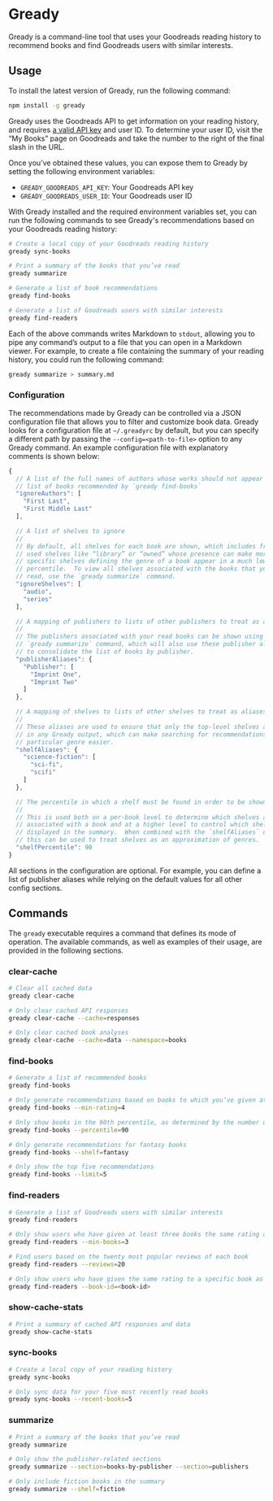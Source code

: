 # Gready

Gready is a command-line tool that uses your Goodreads reading history to recommend books and find Goodreads users with similar interests.

## Usage

To install the latest version of Gready, run the following command:

```sh
npm install -g gready
```

Gready uses the Goodreads API to get information on your reading history, and requires [a valid API key](https://www.goodreads.com/api/keys) and user ID.  To determine your user ID, visit the “My Books” page on Goodreads and take the number to the right of the final slash in the URL.

Once you’ve obtained these values, you can expose them to Gready by setting the following environment variables:

* `GREADY_GOODREADS_API_KEY`: Your Goodreads API key
* `GREADY_GOODREADS_USER_ID`: Your Goodreads user ID

With Gready installed and the required environment variables set, you can run the following commands to see Gready's recommendations based on your Goodreads reading history:

```sh
# Create a local copy of your Goodreads reading history
gready sync-books

# Print a summary of the books that you’ve read
gready summarize

# Generate a list of book recommendations
gready find-books

# Generate a list of Goodreads users with similar interests
gready find-readers
```

Each of the above commands writes Markdown to `stdout`, allowing you to pipe any command’s output to a file that you can open in a Markdown viewer.  For example, to create a file containing the summary of your reading history, you could run the following command:

```sh
gready summarize > summary.md
```

### Configuration

The recommendations made by Gready can be controlled via a JSON configuration file that allows you to filter and customize book data.  Gready looks for a configuration file at `~/.greadyrc` by default, but you can specify a different path by passing the `--config=<path-to-file>` option to any Gready command.  An example configuration file with explanatory comments is shown below:

```javascript
{
  // A list of the full names of authors whose works should not appear in the
  // list of books recommended by `gready find-books`
  "ignoreAuthors": [
    "First Last",
    "First Middle Last"
  ],

  // A list of shelves to ignore
  //
  // By default, all shelves for each book are shown, which includes frequently
  // used shelves like “library” or “owned” whose presence can make more
  // specific shelves defining the genre of a book appear in a much lower
  // percentile.  To view all shelves associated with the books that you’ve
  // read, use the `gready summarize` command.
  "ignoreShelves": [
    "audio",
    "series"
  ],

  // A mapping of publishers to lists of other publishers to treat as aliases
  //
  // The publishers associated with your read books can be shown using the
  // `gready summarize` command, which will also use these publisher aliases
  // to consolidate the list of books by publisher.
  "publisherAliases": {
    "Publisher": [
      "Imprint One",
      "Imprint Two"
    ]
  },

  // A mapping of shelves to lists of other shelves to treat as aliases
  //
  // These aliases are used to ensure that only the top-level shelves are shown
  // in any Gready output, which can make searching for recommendations in a
  // particular genre easier.
  "shelfAliases": {
    "science-fiction": [
      "sci-fi",
      "scifi"
    ]
  },

  // The percentile in which a shelf must be found in order to be shown
  //
  // This is used both on a per-book level to determine which shelves are
  // associated with a book and at a higher level to control which shelves get
  // displayed in the summary.  When combined with the `shelfAliases` option,
  // this can be used to treat shelves as an approximation of genres.
  "shelfPercentile": 90
}
```

All sections in the configuration are optional.  For example, you can define a list of publisher aliases while relying on the default values for all other config sections.

## Commands

The `gready` executable requires a command that defines its mode of operation.  The available commands, as well as examples of their usage, are provided in the following sections.

### clear-cache

```sh
# Clear all cached data
gready clear-cache

# Only clear cached API responses
gready clear-cache --cache=responses

# Only clear cached book analyses
gready clear-cache --cache=data --namespace=books
```

### find-books

```sh
# Generate a list of recommended books
gready find-books

# Only generate recommendations based on books to which you’ve given at least four stars
gready find-books --min-rating=4

# Only show books in the 90th percentile, as determined by the number of recommendations
gready find-books --percentile=90

# Only generate recommendations for fantasy books
gready find-books --shelf=fantasy

# Only show the top five recommendations
gready find-books --limit=5
```

### find-readers

```sh
# Generate a list of Goodreads users with similar interests
gready find-readers

# Only show users who have given at least three books the same rating as you
gready find-readers --min-books=3

# Find users based on the twenty most popular reviews of each book
gready find-readers --reviews=20

# Only show users who have given the same rating to a specific book as you have
gready find-readers --book-id=<book-id>
```

### show-cache-stats

```sh
# Print a summary of cached API responses and data
gready show-cache-stats
```

### sync-books

```sh
# Create a local copy of your reading history
gready sync-books

# Only sync data for your five most recently read books
gready sync-books --recent-books=5
```

### summarize

```sh
# Print a summary of the books that you’ve read
gready summarize

# Only show the publisher-related sections
gready summarize --section=books-by-publisher --section=publishers

# Only include fiction books in the summary
gready summarize --shelf=fiction
```
